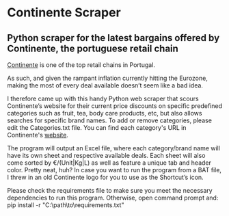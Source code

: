 # Continente Scraper
## Python scraper for the latest bargains offered by Continente, the portuguese retail chain


[Continente](https://en.wikipedia.org/wiki/Continente_(supermarket)) is one of the top retail chains in Portugal.

As such, and given the rampant inflation currently hitting the Eurozone, making the most of every deal available doesn’t seem like a bad idea.

I therefore came up with this handy Python web scraper that scours Continente’s website for their current price discounts on specific predefined categories such as fruit, tea, body care products, etc, but also allows searches for specific brand names.
To add or remove categories, please edit the Categories.txt file. You can find each category's URL in Continente's [website](https://www.continente.pt).

The program will output an Excel file, where each category/brand name will have its own sheet and respective available deals. Each sheet will also come sorted by €/(Unit|Kg|L) as well as feature a unique tab and header color. Pretty neat, huh? In case you want to run the program from a BAT file, I threw in an old Continente logo for you to use as the Shortcut’s icon.

Please check the requirements file to make sure you meet the necessary dependencies to run this program. Otherwise, open command prompt and: pip install -r "C:\path\to\requirements.txt"
